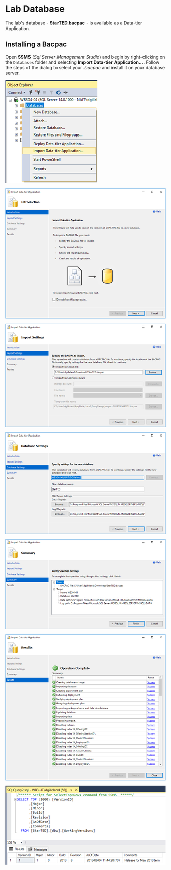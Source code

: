# Lab Database

The lab's database - [**StarTED.bacpac**](./StarTED.bacpac) - is available as a Data-tier Application.

## Installing a Bacpac

Open **SSMS** (*Sql Server Management Studio*) and begin by right-clicking on the `Databases` folder and selecting **Import Data-tier Application...**. Follow the steps of the dialog to select your *.bacpac* and install it on your database server.

![Step 1](./01-right-click.png)

![Step 2](./02-import.png)

![Step 3](./03-import-bacpac.png)

![Step 4](./04-import-settings.png)

![Step 5](./05-import-summary.png)

![Step 6](./06-import-results.png)

![Step 7](./07-import-check-version.png)

